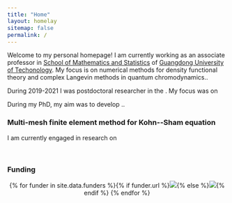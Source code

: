 ```yaml
---
title: "Home"
layout: homelay
sitemap: false
permalink: /
---
```


<style>
code {padding: 6px 8px; font-size: 90%;}
</style>

Welcome to my personal homepage! I am currently working as an associate professor in  [School of Mathematics and Statistics](https://math.gdut.edu.cn) of [Guangdong University of Techonology](https://www.gdut.edu.cn). My focus is on numerical methods for density functional theory and complex Langevin methods in quantum chromodynamics..

During 2019-2021 I was postdoctoral researcher in the . My focus was on 

During my PhD, my aim was to develop ..



### Multi-mesh finite element method for Kohn--Sham equation
I am currently engaged in research on 


<br/>

<div class="well-md">
  <h3>Funding</h3>
  <div style='display:block; text-align:center; margin-left:auto; margin-right:auto;'>
   {% for funder in site.data.funders %}{% if funder.url %}<a href="{{funder.url}}" target="_blank"><img src='/images/logos/{{ funder.image }}' style='max-height: 70px; max-width: 170px;'/></a>{% else %}<img src='/images/logos/{{ funder.image }}' class='mycenter' style='max-height: 70px; max-width: 170px;'/>{% endif %}   {% endfor %}
  </div>
</div>
